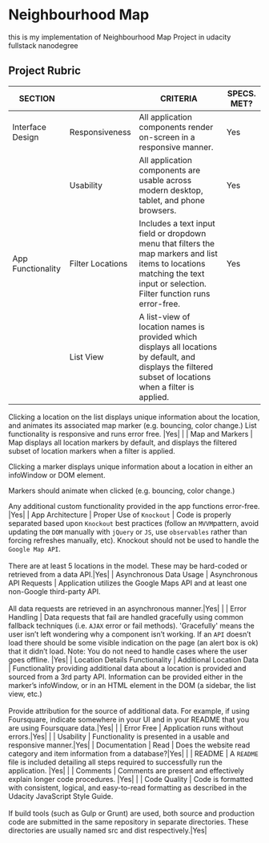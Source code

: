 # Neighbourhood Map

this is my implementation of Neighbourhood Map Project in udacity fullstack nanodegree


## Project Rubric

|SECTION||CRITERIA|SPECS. MET?|
|---|---|---|---|
| Interface Design | Responsiveness | All application components render on-screen in a responsive manner.|Yes|
| | Usability | All application components are usable across modern desktop, tablet, and phone browsers.|Yes|
| App Functionality | Filter Locations | Includes a text input field or dropdown menu that filters the map markers and list items to locations matching the text input or selection. Filter function runs error-free. |Yes|
| | List View | A list-view of location names is provided which displays all locations by default, and displays the filtered subset of locations when a filter is applied.
Clicking a location on the list displays unique information about the location, and animates its associated map marker (e.g. bouncing, color change.)
List functionality is responsive and runs error free. |Yes|
| | Map and Markers | Map displays all location markers by default, and displays the filtered subset of location markers when a filter is applied.

Clicking a marker displays unique information about a location in either an infoWindow or DOM element.

Markers should animate when clicked (e.g. bouncing, color change.)

Any additional custom functionality provided in the app functions error-free. |Yes|
| App Architecture | Proper Use of `Knockout` | Code is properly separated based upon `Knockout` best practices (follow an `MVVM`pattern, avoid updating the `DOM` manually with `jQuery` or `JS`, use `observables` rather than forcing refreshes manually, etc). Knockout should not be used to handle the `Google Map API`.<br><br>There are at least 5 locations in the model. These may be hard-coded or retrieved from a data API.|Yes|
| Asynchronous Data Usage | Asynchronous API Requests | Application utilizes the Google Maps API and at least one non-Google third-party API.<br><br>All data requests are retrieved in an asynchronous manner.|Yes|
| | Error Handling | Data requests that fail are handled gracefully using common fallback techniques (i.e. `AJAX` error or fail methods). 'Gracefully' means the user isn’t left wondering why a component isn’t working. If an `API` doesn’t load there should be some visible indication on the page (an alert box is ok) that it didn’t load. Note: You do not need to handle cases where the user goes offline. |Yes|
| Location Details Functionality | Additional Location Data | Functionality providing additional data about a location is provided and sourced from a 3rd party API. Information can be provided either in the marker’s infoWindow, or in an HTML element in the DOM (a sidebar, the list view, etc.)<br><br>Provide attribution for the source of additional data. For example, if using Foursquare, indicate somewhere in your UI and in your README that you are using Foursquare data.|Yes|
| | Error Free | Application runs without errors.|Yes|
| | Usability | Functionality is presented in a usable and responsive manner.|Yes|
| Documentation | Read | Does the website read category and item information from a database?|Yes|
| | README | A `README` file is included detailing all steps required to successfully run the application. |Yes|
| | Comments | Comments are present and effectively explain longer code procedures. |Yes|
| | Code Quality | Code is formatted with consistent, logical, and easy-to-read formatting as described in the Udacity JavaScript Style Guide.<br><br>If build tools (such as Gulp or Grunt) are used, both source and production code are submitted in the same repository in separate directories. These directories are usually named src and dist respectively.|Yes|


